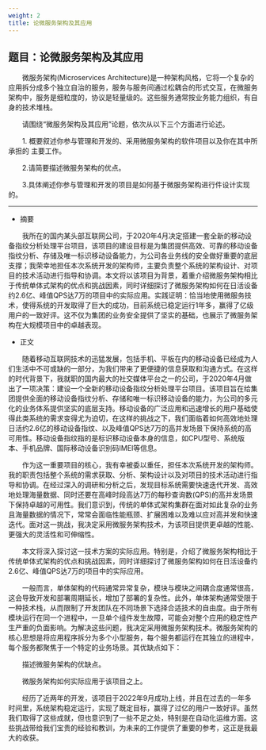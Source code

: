 ```yaml
---
weight: 2
title: 论微服务架构及其应用
---
```


## 题目：论微服务架构及其应用

&emsp;&emsp;微服务架构(Microservices Architecture)是一种架构风格，它将一个复杂的应用拆分成多个独立自治的服务，服务与服务间通过松耦合的形式交互，在微服务架构中，服务是细粒度的，协议是轻量级的。这些服务通常按业务能力组织，有自身的技术堆栈。

&emsp;&emsp;请围绕“微服务架构及其应用”论题，依次从以下三个方面进行论述。

&emsp;&emsp;1. 概要叙述你参与管理和开发的、采用微服务架构的软件项目以及你在其中所承担的 主要工作。

&emsp;&emsp;2.请简要描述微服务架构的优点。

&emsp;&emsp;3.具体阐述你参与管理和开发的项目是如何基于微服务架构进行件设计实现的。

---

- 摘要

&emsp;&emsp;我所在的国内某头部互联网公司，于2020年4月决定搭建一套全新的移动设备指纹分析处理平台项目，该项目的建设目标是为集团提供高效、可靠的移动设备指纹分析、存储及唯一标识移动设备能力，为公司各业务线的安全做好重要的底层支撑；我荣幸地担任本次系统开发的架构师，主要负责整个系统的架构设计、对项目的技术活动进行指导和协调。本文将以该项目为背景，着重介绍微服务架构相比于传统单体式架构的优点和挑战因素，同时详细探讨了微服务架构如何在日活设备约2.6亿、峰值QPS达7万的项目中的实际应用。实践证明：恰当地使用微服务技术，使得系统的开发取得了巨大的成功，目前系统已稳定运行1年多，赢得了亿级用户的一致好评。这不仅为集团的业务安全提供了坚实的基础，也展示了微服务架构在大规模项目中的卓越表现。

- 正文

&emsp;&emsp;随着移动互联网技术的迅猛发展，包括手机、平板在内的移动设备已经成为人们生活中不可或缺的一部分，为我们带来了更便捷的信息获取和沟通方式。在这样的时代背景下，我就职的国内最大的社交媒体平台之一的公司，于2020年4月做出了一项决策：建设一个全新的移动设备指纹分析处理平台项目。该项目旨在给集团提供全面的移动设备指纹分析、存储和唯一标识移动设备的能力，为公司的多元化的业务体系提供坚实的底层支持。移动设备的广泛应用和迅速增长的用户基础使得此类系统的需求变得尤为迫切，在这样的挑战之下，我们面临着如何高效地处理日活约2.6亿的移动设备指纹、以及峰值QPS达7万的高并发场景下保持系统的高可用性。移动设备指纹指的是标识移动设备本身的信息，如CPU型号、系统版本、手机品牌、国际移动设备识别码IMEI等信息。

&emsp;&emsp;作为这一重要项目的核心，我有幸被委以重任，担任本次系统开发的架构师。我的职责包括整个系统的需求获取、分析、架构设计以及对项目的技术活动进行指导和协调。在经过深入的调研和分析之后，发现目标系统需要快速迭代开发、高效地处理海量数据、同时还要在高峰时段高达7万的每秒查询数(QPS)的高并发场景下保持卓越的可用性。我们意识到，传统的单体式架构集群在面对如此复杂的业务且海量数据的情况下，常常会面临性能瓶颈、扩展困难以及难以应对高并发和快速迭代。面对这一挑战，我决定采用微服务架构技术，为该项目提供更卓越的性能、更强大的灵活性和可伸缩性。

&emsp;&emsp;本文将深入探讨这一技术方案的实际应用。特别是，介绍了微服务架构相比于传统单体式架构的优点和挑战因素，同时详细探讨了微服务架构如何在日活设备约2.6亿、峰值QPS达7万的项目中的实际应用。

&emsp;&emsp;一般而言，单体架构的代码通常异常复杂，模块与模块之间耦合度通常很高，这会导致开发和部署周期延长，增加了部署的复杂性。此外，单体架构通常受限于一种技术栈，从而限制了开发团队在不同场景下选择合适技术的自由度。由于所有模块运行在同一个进程中，一旦单个组件发生故障，可能会对整个应用的稳定性产生严重的负面影响。为解决这些问题，我决定采用微服务架构技术。微服务架构的核心思想是将应用程序拆分为多个小型服务，每个服务都运行在其独立的进程中，每个服务都聚焦于一个特定的业务场景。其优缺点如下：

&emsp;&emsp;描述微服务架构的优缺点。

&emsp;&emsp;微服务架构如何实际应用于该项目之上。

&emsp;&emsp;经历了近两年的开发，该项目于2022年9月成功上线，并且在过去的一年多时间里，系统架构稳定运行，实现了既定目标，赢得了过亿的用户一致好评。虽然我们取得了这些成就，但也意识到了一些不足之处，特别是在自动化运维方面。这些挑战带给我们宝贵的经验和教训，为未来的工作提供了重要的参考，这正是我最大的收获。